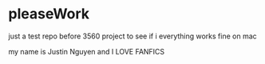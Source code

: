 # pleaseWork
just a test repo before 3560 project to see if i everything works fine on mac

my name is Justin Nguyen and I LOVE FANFICS
